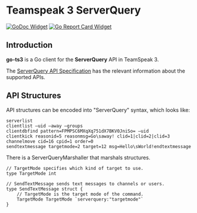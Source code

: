 # Teamspeak 3 ServerQuery

[![GoDoc Widget]][GoDoc] [![Go Report Card Widget]][Go Report Card]

[GoDoc]: https://godoc.org/github.com/paralin/ts3-go
[GoDoc Widget]: https://godoc.org/github.com/paralin/ts3-go?status.svg
[Go Report Card Widget]: https://goreportcard.com/badge/github.com/paralin/ts3-go
[Go Report Card]: https://goreportcard.com/report/github.com/paralin/ts3-go

## Introduction

**go-ts3** is a Go client for the **ServerQuery** API in TeamSpeak 3.

The [ServerQuery API Specification](http://media.teamspeak.com/ts3_literature/TeamSpeak%203%20Server%20Query%20Manual.pdf) has the relevant information about the supported APIs.

## API Structures

API structures can be encoded into "ServerQuery" syntax, which looks like:

```
serverlist
clientlist –uid –away –groups
clientdbfind pattern=FPMPSC6MXqXq751dX7BKV0JniSo= –uid
clientkick reasonid=5 reasonmsg=Go\saway! clid=1|clid=2|clid=3
channelmove cid=16 cpid=1 order=0
sendtextmessage targetmode=2 target=12 msg=Hello\sWorld!endtextmessage 
```

There is a ServerQueryMarshaller that marshals structures.

```golang
// TargetMode specifies which kind of target to use.
type TargetMode int

// SendTextMessage sends text messages to channels or users.
type SendTextMessage struct {
	// TargetMode is the target mode of the command.
	TargetMode TargetMode `serverquery:"targetmode"`
}
```

